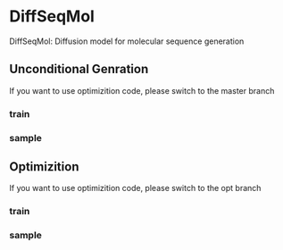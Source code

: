 # DiffSeqMol
DiffSeqMol: Diffusion model for molecular sequence generation

## Unconditional Genration
If you want to use optimizition code, please switch to the master branch

### train

### sample

## Optimizition
If you want to use optimizition code, please switch to the opt branch

### train

### sample